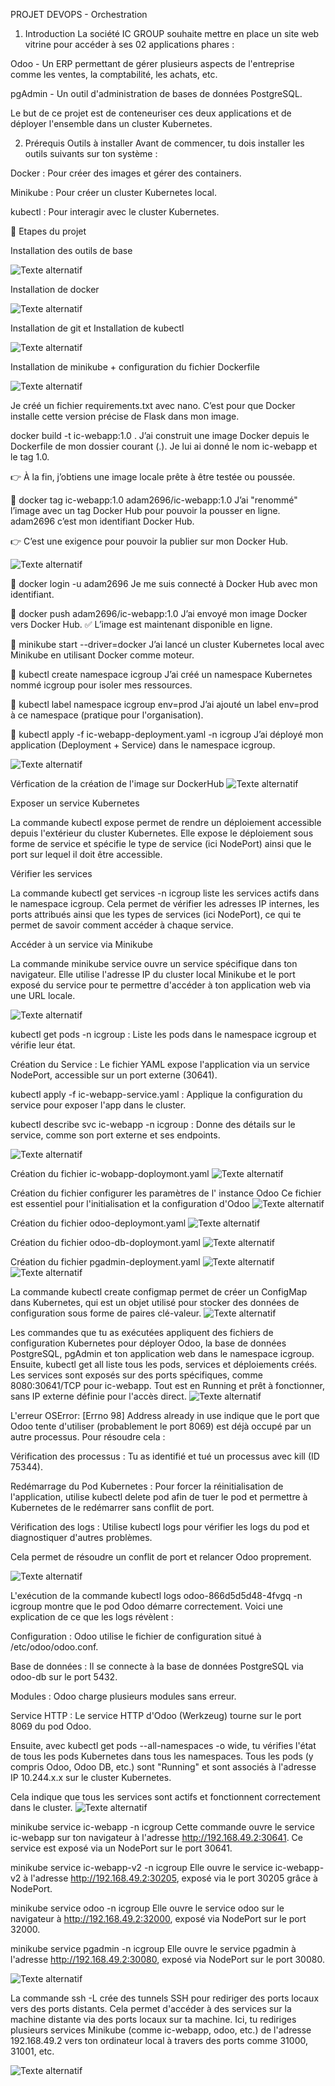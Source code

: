 PROJET DEVOPS - Orchestration



1) Introduction
La société IC GROUP souhaite mettre en place un site web vitrine pour accéder à ses 02 applications phares :

Odoo - Un ERP permettant de gérer plusieurs aspects de l'entreprise comme les ventes, la comptabilité, les achats, etc.

pgAdmin - Un outil d'administration de bases de données PostgreSQL.

Le but de ce projet est de conteneuriser ces deux applications et de déployer l'ensemble dans un cluster Kubernetes.

2) Prérequis
Outils à installer
Avant de commencer, tu dois installer les outils suivants sur ton système :

Docker : Pour créer des images et gérer des containers.

Minikube : Pour créer un cluster Kubernetes local.

kubectl : Pour interagir avec le cluster Kubernetes.


📅 Etapes du projet



Installation des outils de base

![Texte alternatif](images/installation_2025.png)



Installation de docker

![Texte alternatif](images/install_docker.png)




Installation de git et Installation de kubectl

![Texte alternatif](images/Install_git.png)




Installation de minikube + configuration du fichier Dockerfile

![Texte alternatif](images/Install_minikub.png)



Je créé un fichier requirements.txt avec nano.
 C’est pour que Docker installe cette version précise de Flask dans mon image.

 docker build -t ic-webapp:1.0 .
J’ai construit une image Docker depuis le Dockerfile de mon dossier courant (.).
Je lui ai donné le nom ic-webapp et le tag 1.0.

👉 À la fin, j’obtiens une image locale prête à être testée ou poussée.

🧱 docker tag ic-webapp:1.0 adam2696/ic-webapp:1.0
J’ai "renommé" l’image avec un tag Docker Hub pour pouvoir la pousser en ligne.
adam2696 c’est mon identifiant Docker Hub.

👉 C’est une exigence pour pouvoir la publier sur mon Docker Hub.

![Texte alternatif](images/Requirement_docker_build.png)




🧱 docker login -u adam2696
Je me suis connecté à Docker Hub avec mon identifiant.

🧱 docker push adam2696/ic-webapp:1.0
J’ai envoyé mon image Docker vers Docker Hub.
✅ L’image est maintenant disponible en ligne.

🧱 minikube start --driver=docker
J’ai lancé un cluster Kubernetes local avec Minikube en utilisant Docker comme moteur.

🧱 kubectl create namespace icgroup
J’ai créé un namespace Kubernetes nommé icgroup pour isoler mes ressources.

🧱 kubectl label namespace icgroup env=prod
J’ai ajouté un label env=prod à ce namespace (pratique pour l'organisation).

🧱 kubectl apply -f ic-webapp-deployment.yaml -n icgroup
J’ai déployé mon application (Deployment + Service) dans le namespace icgroup.

![Texte alternatif](images/Connexion_docker_image.png)

Vérfication de la création de l'image sur DockerHub
![Texte alternatif](images/Docker_image_prete.png)


Exposer un service Kubernetes

La commande kubectl expose permet de rendre un déploiement accessible depuis l'extérieur du cluster Kubernetes. Elle expose le déploiement sous forme de service et spécifie le type de service (ici NodePort) ainsi que le port sur lequel il doit être accessible.

Vérifier les services

La commande kubectl get services -n icgroup liste les services actifs dans le namespace icgroup. Cela permet de vérifier les adresses IP internes, les ports attribués ainsi que les types de services (ici NodePort), ce qui te permet de savoir comment accéder à chaque service.

Accéder à un service via Minikube

La commande minikube service ouvre un service spécifique dans ton navigateur. Elle utilise l'adresse IP du cluster local Minikube et le port exposé du service pour te permettre d'accéder à ton application web via une URL locale.

![Texte alternatif](images/Exposition_port.png)



kubectl get pods -n icgroup : Liste les pods dans le namespace icgroup et vérifie leur état.

Création du Service : Le fichier YAML expose l'application via un service NodePort, accessible sur un port externe (30641).

kubectl apply -f ic-webapp-service.yaml : Applique la configuration du service pour exposer l'app dans le cluster.

kubectl describe svc ic-webapp -n icgroup : Donne des détails sur le service, comme son port externe et ses endpoints.

![Texte alternatif](images/webapp-service_yaml.png)


Création du fichier ic-wobapp-doploymont.yaml
![Texte alternatif](images/webapp-serviceyaml.png)

Création du fichier configurer les paramètres de l' instance Odoo Ce fichier est essentiel pour l'initialisation et la configuration d'Odoo
![Texte alternatif](images/instance_odoos.png)

Création du fichier odoo-deploymont.yaml
![Texte alternatif](images/odoo-deploymont.png)


Création du fichier odoo-db-doploymont.yaml
![Texte alternatif](images/odoo-db-doploymont1.png)

Création du fichier pgadmin-deployment.yaml
![Texte alternatif](images/pgadmin-deployment.png)
![Texte alternatif](images/pgadmin-deployment2.png)


La commande kubectl create configmap permet de créer un ConfigMap dans Kubernetes, qui est un objet utilisé pour stocker des données de configuration sous forme de paires clé-valeur.
![Texte alternatif](images/ConfigMap.png)


Les commandes que tu as exécutées appliquent des fichiers de configuration Kubernetes pour déployer Odoo, la base de données PostgreSQL, pgAdmin et ton application web dans le namespace icgroup. Ensuite, kubectl get all liste tous les pods, services et déploiements créés. Les services sont exposés sur des ports spécifiques, comme 8080:30641/TCP pour ic-webapp. Tout est en Running et prêt à fonctionner, sans IP externe définie pour l'accès direct.
![Texte alternatif](images/podsdeploy.png)


L'erreur OSError: [Errno 98] Address already in use indique que le port que Odoo tente d'utiliser (probablement le port 8069) est déjà occupé par un autre processus. Pour résoudre cela :

Vérification des processus : Tu as identifié et tué un processus avec kill (ID 75344).

Redémarrage du Pod Kubernetes : Pour forcer la réinitialisation de l'application, utilise kubectl delete pod afin de tuer le pod et permettre à Kubernetes de le redémarrer sans conflit de port.

Vérification des logs : Utilise kubectl logs pour vérifier les logs du pod et diagnostiquer d'autres problèmes.

Cela permet de résoudre un conflit de port et relancer Odoo proprement.

![Texte alternatif](images/Error.png)


L'exécution de la commande kubectl logs odoo-866d5d5d48-4fvgq -n icgroup montre que le pod Odoo démarre correctement. Voici une explication de ce que les logs révèlent :

Configuration : Odoo utilise le fichier de configuration situé à /etc/odoo/odoo.conf.

Base de données : Il se connecte à la base de données PostgreSQL via odoo-db sur le port 5432.

Modules : Odoo charge plusieurs modules sans erreur.

Service HTTP : Le service HTTP d'Odoo (Werkzeug) tourne sur le port 8069 du pod Odoo.

Ensuite, avec kubectl get pods --all-namespaces -o wide, tu vérifies l'état de tous les pods Kubernetes dans tous les namespaces. Tous les pods (y compris Odoo, Odoo DB, etc.) sont "Running" et sont associés à l'adresse IP 10.244.x.x sur le cluster Kubernetes.

Cela indique que tous les services sont actifs et fonctionnent correctement dans le cluster.
![Texte alternatif](images/images/Verification.png)


minikube service ic-webapp -n icgroup
Cette commande ouvre le service ic-webapp sur ton navigateur à l'adresse http://192.168.49.2:30641. Ce service est exposé via un NodePort sur le port 30641.

minikube service ic-webapp-v2 -n icgroup
Elle ouvre le service ic-webapp-v2 à l'adresse http://192.168.49.2:30205, exposé via le port 30205 grâce à NodePort.

minikube service odoo -n icgroup
Elle ouvre le service odoo sur le navigateur à http://192.168.49.2:32000, exposé via NodePort sur le port 32000.

minikube service pgadmin -n icgroup
Elle ouvre le service pgadmin à l'adresse http://192.168.49.2:30080, exposé via NodePort sur le port 30080.

![Texte alternatif](images/Expositionservice.png)


La commande ssh -L crée des tunnels SSH pour rediriger des ports locaux vers des ports distants. Cela permet d'accéder à des services sur la machine distante via des ports locaux sur ta machine. Ici, tu rediriges plusieurs services Minikube (comme ic-webapp, odoo, etc.) de l'adresse 192.168.49.2 vers ton ordinateur local à travers des ports comme 31000, 31001, etc.

![Texte alternatif](images/acces.png)

